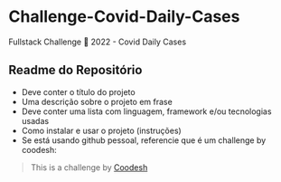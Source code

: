 # Challenge-Covid-Daily-Cases
Fullstack Challenge 🏅 2022 - Covid Daily Cases


## Readme do Repositório

- Deve conter o título do projeto
- Uma descrição sobre o projeto em frase
- Deve conter uma lista com linguagem, framework e/ou tecnologias usadas
- Como instalar e usar o projeto (instruções)
- Se está usando github pessoal, referencie que é um challenge by coodesh:  

>  This is a challenge by [Coodesh](https://coodesh.com/)


